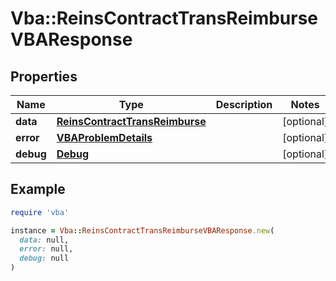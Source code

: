 # Vba::ReinsContractTransReimburseVBAResponse

## Properties

| Name | Type | Description | Notes |
| ---- | ---- | ----------- | ----- |
| **data** | [**ReinsContractTransReimburse**](ReinsContractTransReimburse.md) |  | [optional] |
| **error** | [**VBAProblemDetails**](VBAProblemDetails.md) |  | [optional] |
| **debug** | [**Debug**](Debug.md) |  | [optional] |

## Example

```ruby
require 'vba'

instance = Vba::ReinsContractTransReimburseVBAResponse.new(
  data: null,
  error: null,
  debug: null
)
```

